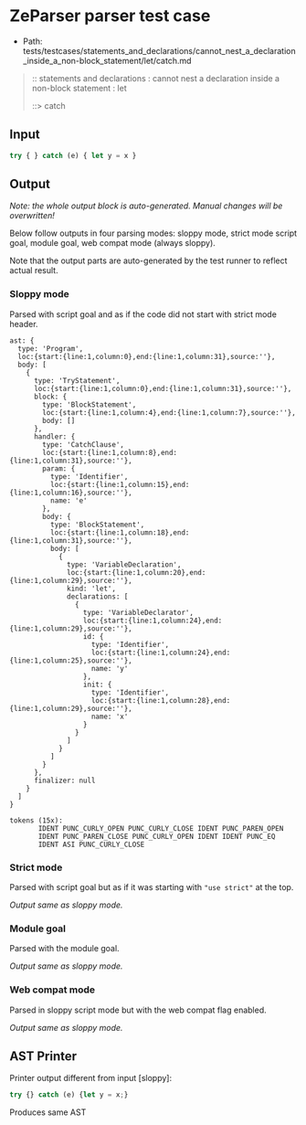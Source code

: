 # ZeParser parser test case

- Path: tests/testcases/statements_and_declarations/cannot_nest_a_declaration_inside_a_non-block_statement/let/catch.md

> :: statements and declarations : cannot nest a declaration inside a non-block statement : let
>
> ::> catch

## Input

`````js
try { } catch (e) { let y = x }
`````

## Output

_Note: the whole output block is auto-generated. Manual changes will be overwritten!_

Below follow outputs in four parsing modes: sloppy mode, strict mode script goal, module goal, web compat mode (always sloppy).

Note that the output parts are auto-generated by the test runner to reflect actual result.

### Sloppy mode

Parsed with script goal and as if the code did not start with strict mode header.

`````
ast: {
  type: 'Program',
  loc:{start:{line:1,column:0},end:{line:1,column:31},source:''},
  body: [
    {
      type: 'TryStatement',
      loc:{start:{line:1,column:0},end:{line:1,column:31},source:''},
      block: {
        type: 'BlockStatement',
        loc:{start:{line:1,column:4},end:{line:1,column:7},source:''},
        body: []
      },
      handler: {
        type: 'CatchClause',
        loc:{start:{line:1,column:8},end:{line:1,column:31},source:''},
        param: {
          type: 'Identifier',
          loc:{start:{line:1,column:15},end:{line:1,column:16},source:''},
          name: 'e'
        },
        body: {
          type: 'BlockStatement',
          loc:{start:{line:1,column:18},end:{line:1,column:31},source:''},
          body: [
            {
              type: 'VariableDeclaration',
              loc:{start:{line:1,column:20},end:{line:1,column:29},source:''},
              kind: 'let',
              declarations: [
                {
                  type: 'VariableDeclarator',
                  loc:{start:{line:1,column:24},end:{line:1,column:29},source:''},
                  id: {
                    type: 'Identifier',
                    loc:{start:{line:1,column:24},end:{line:1,column:25},source:''},
                    name: 'y'
                  },
                  init: {
                    type: 'Identifier',
                    loc:{start:{line:1,column:28},end:{line:1,column:29},source:''},
                    name: 'x'
                  }
                }
              ]
            }
          ]
        }
      },
      finalizer: null
    }
  ]
}

tokens (15x):
       IDENT PUNC_CURLY_OPEN PUNC_CURLY_CLOSE IDENT PUNC_PAREN_OPEN
       IDENT PUNC_PAREN_CLOSE PUNC_CURLY_OPEN IDENT IDENT PUNC_EQ
       IDENT ASI PUNC_CURLY_CLOSE
`````

### Strict mode

Parsed with script goal but as if it was starting with `"use strict"` at the top.

_Output same as sloppy mode._

### Module goal

Parsed with the module goal.

_Output same as sloppy mode._

### Web compat mode

Parsed in sloppy script mode but with the web compat flag enabled.

_Output same as sloppy mode._

## AST Printer

Printer output different from input [sloppy]:

````js
try {} catch (e) {let y = x;}
````

Produces same AST
